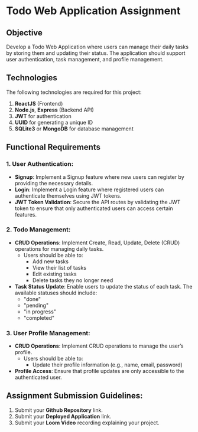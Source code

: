# Todo Web Application Assignment

## Objective
Develop a Todo Web Application where users can manage their daily tasks by storing them and updating their status. The application should support user authentication, task management, and profile management.

## Technologies

The following technologies are required for this project:

1. **ReactJS** (Frontend)
2. **Node.js**, **Express** (Backend API)
3. **JWT** for authentication
4. **UUID** for generating a unique ID
5. **SQLite3** or **MongoDB** for database management

## Functional Requirements

### 1. User Authentication:
- **Signup**: Implement a Signup feature where new users can register by providing the necessary details.
- **Login**: Implement a Login feature where registered users can authenticate themselves using JWT tokens.
- **JWT Token Validation**: Secure the API routes by validating the JWT token to ensure that only authenticated users can access certain features.

### 2. Todo Management:
- **CRUD Operations**: Implement Create, Read, Update, Delete (CRUD) operations for managing daily tasks.
    - Users should be able to:
        - Add new tasks
        - View their list of tasks
        - Edit existing tasks
        - Delete tasks they no longer need
- **Task Status Update**: Enable users to update the status of each task. The available statuses should include:
    - "done"
    - "pending"
    - "in progress"
    - "completed"

### 3. User Profile Management:
- **CRUD Operations**: Implement CRUD operations to manage the user’s profile.
    - Users should be able to:
        - Update their profile information (e.g., name, email, password)
- **Profile Access**: Ensure that profile updates are only accessible to the authenticated user.

## Assignment Submission Guidelines:

1. Submit your **Github Repository** link.
2. Submit your **Deployed Application** link.
3. Submit your **Loom Video** recording explaining your project.
